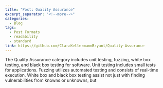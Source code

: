 ```yaml
---
title: "Post: Quality Assurance"
excerpt_separator: "<!--more-->"
categories:
  - Blog
tags:
  - Post Formats
  - readability
  - standard
link: https://github.com/ClaraKellermannBryant/Quality-Assurance
---
```


The Quality Assurance category includes unit testing, fuzzing, white box testing, and black box testing for software. Unit testing includes small tests for applications. Fuzzing utilizes automated testing and consists of real-time execution. White box and black box testing assist not just with finding vulnerabilities from knowns or unknowns, but 

